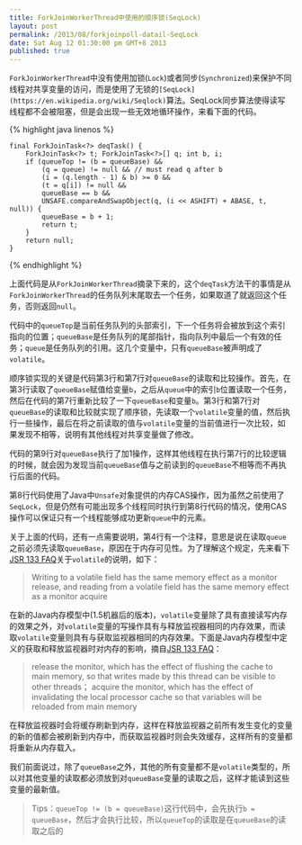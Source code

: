 ```yaml
---
title: ForkJoinWorkerThread中使用的顺序锁(SeqLock)
layout: post
permalink: /2013/08/forkjoinpoll-datail-SeqLock
date: Sat Aug 12 01:30:00 pm GMT+8 2013
published: true
---
```


`ForkJoinWorkerThread`中没有使用加锁(`Lock`)或者同步(`Synchronized`)来保护不同线程对共享变量的访问，而是使用了无锁的`[SeqLock](https://en.wikipedia.org/wiki/Seqlock)`算法。SeqLock同步算法使得读写线程都不会被阻塞，但是会出现一些无效地循环操作，来看下面的代码。

{% highlight java linenos %}

    final ForkJoinTask<?> deqTask() {
        ForkJoinTask<?> t; ForkJoinTask<?>[] q; int b, i;
        if (queueTop != (b = queueBase) &&
            (q = queue) != null && // must read q after b
            (i = (q.length - 1) & b) >= 0 &&
            (t = q[i]) != null && 
            queueBase == b &&
            UNSAFE.compareAndSwapObject(q, (i << ASHIFT) + ABASE, t, null)) {
            queueBase = b + 1;
            return t;
        }
        return null;
    }

{% endhighlight %}

上面代码是从`ForkJoinWorkerThread`摘录下来的，这个`deqTask`方法干的事情是从`ForkJoinWorkerThread`的任务队列末尾取去一个任务，如果取道了就返回这个任务，否则返回`null`。

代码中的`queueTop`是当前任务队列的头部索引，下一个任务将会被放到这个索引指向的位置；`queueBase`是任务队列的尾部指针，指向队列中最后一个有效的任务；`queue`是任务队列的引用。这几个变量中，只有`queueBase`被声明成了`volatile`。

顺序锁实现的关键是代码第3行和第7行对`queueBase`的读取和比较操作。首先，在第3行读取了`queueBase`赋值给变量`b`，之后从`queue`中的索引`b`位置读取一个任务，然后在代码的第7行重新比较了一下`queueBase`和变量`b`。第3行和第7行对`queueBase`的读取和比较就实现了顺序锁，先读取一个`volatile`变量的值，然后执行一些操作，最后在将之前读取的值与`volatile`变量的当前值进行一次比较，如果发现不相等，说明有其他线程对共享变量做了修改。

代码的第9行对`queueBase`执行了加1操作，这样其他线程在执行第7行的比较逻辑的时候，就会因为发现当前`queueBase`值与之前读到的`queueBase`不相等而不再执行后面的代码。

第8行代码使用了Java中`Unsafe`对象提供的内存CAS操作，因为虽然之前使用了`SeqLock`，但是仍然有可能出现多个线程同时执行到第8行代码的情况，使用CAS操作可以保证只有一个线程能够成功更新`queue`中的元素。

关于上面的代码，还有一点需要说明，第4行有一个注释，意思是说在读取`queue`之前必须先读取`queueBase`，原因在于内存可见性。为了理解这个规定，先来看下[JSR 133 FAQ](http://www.cs.umd.edu/~pugh/java/memoryModel/jsr-133-faq.html#volatile)关于`volatile`的说明，如下：

> Writing to a volatile field has the same memory effect as a monitor release, and reading from a volatile field has the same memory effect as a monitor acquire

在新的Java内存模型中(1.5机器后的版本)，`volatile`变量除了具有直接读写内存的效果之外，对`volatile`变量的写操作具有与释放监视器相同的内存效果，而读取`volatile`变量则具有与获取监视器相同的内存效果。下面是Java内存模型中定义的获取和释放监视器时对内存的影响，摘自[JSR 133 FAQ](http://www.cs.umd.edu/~pugh/java/memoryModel/jsr-133-faq.html#synchronization)：

> release the monitor, which has the effect of flushing the cache to main memory, so that writes made by this thread can be visible to other threads；
> acquire the monitor, which has the effect of invalidating the local processor cache so that variables will be reloaded from main memory

在释放监视器时会将缓存刷新到内存，这样在释放监视器之前所有发生变化的变量的新的值都会被刷新到内存中，而获取监视器时则会失效缓存，这样所有的变量都将重新从内存载入。

我们前面说过，除了`queueBase`之外，其他的所有变量都不是`volatile`类型的，所以对其他变量的读取都必须放到对`queueBase`变量的读取之后，这样才能读到这些变量的最新值。

> Tips：`queueTop != (b = queueBase)`这行代码中，会先执行`b = queueBase`，然后才会执行比较，所以`queueTop`的读取是在`queueBase`的读取之后的
